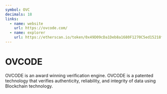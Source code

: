 ```yaml
---
symbol: OVC
decimals: 18
links:
  - name: website
    url: https://ovcode.com/
  - name: explorer
    url: https://etherscan.io/token/0x49D09cDa1Deb8a1680F1270C5ed15218fc4B18f0
---
```


# OVCODE

OVCODE is an award winning verification engine. OVCODE is a patented technology that verifies authenticity, reliability, and integrity of data using Blockchain technology.
